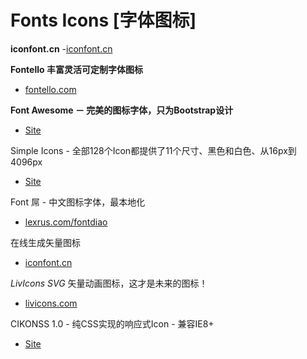 # Fonts Icons [字体图标]

**iconfont.cn**
-[iconfont.cn](http://iconfont.cn/)

**Fontello 丰富灵活可定制字体图标**
- [fontello.com](http://fontello.com/)


**Font Awesome － 完美的图标字体，只为Bootstrap设计**
- [Site](http://www.bootcss.com/p/font-awesome/)

Simple Icons - 全部128个Icon都提供了11个尺寸、黑色和白色、从16px到4096px
- [Site](http://www.bootcss.com/p/simple-icons/)

Font 屌 - 中文图标字体，最本地化
- [lexrus.com/fontdiao](http://lexrus.com/fontdiao/)

在线生成矢量图标
- [iconfont.cn](http://iconfont.cn)

*LivIcons SVG* 矢量动画图标，这才是未来的图标！
- [livicons.com](http://livicons.com/)


CIKONSS 1.0 - 纯CSS实现的响应式Icon - 兼容IE8+
- [Site](http://www.bootcss.com/p/cikonss/)